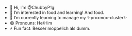 - 👋 Hi, I’m @ChubbyP1g
- 👀 I’m interested in food and learning! And food.
- 🌱 I’m currently learning to manage my ✨proxmox-cluster✨
- 😄 Pronouns: He/Him
- ⚡ Fun fact: Besser moppelich als dumm.

<!---
ChubbyP1g/ChubbyP1g is a ✨ special ✨ repository because its `README.md` (this file) appears on your GitHub profile.
You can click the Preview link to take a look at your changes.
--->
